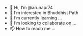 - 👋 Hi, I’m @arunapr74
- 👀 I’m interested in Bhuddhist Path
- 🌱 I’m currently learning ...
- 💞️ I’m looking to collaborate on ...
- 📫 How to reach me ...

<!---
arunapr74/arunapr74 is a ✨ special ✨ repository because its `README.md` (this file) appears on your GitHub profile.
You can click the Preview link to take a look at your changes.
--->
